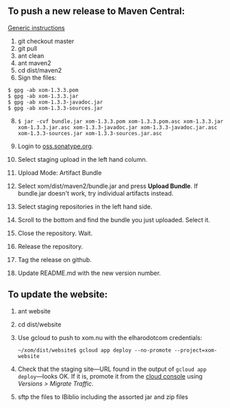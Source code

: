
## To push a new release to Maven Central:

[Generic instructions](https://central.sonatype.org/pages/manual-staging-bundle-creation-and-deployment.html)

1. git checkout master
2. git pull
3. ant clean
5. ant maven2
6. cd dist/maven2
7. Sign the files:

  ```
  $ gpg -ab xom-1.3.3.pom
  $ gpg -ab xom-1.3.3.jar
  $ gpg -ab xom-1.3.3-javadoc.jar
  $ gpg -ab xom-1.3.3-sources.jar
  ```

8. `$ jar -cvf bundle.jar xom-1.3.3.pom xom-1.3.3.pom.asc xom-1.3.3.jar xom-1.3.3.jar.asc xom-1.3.3-javadoc.jar xom-1.3.3-javadoc.jar.asc xom-1.3.3-sources.jar xom-1.3.3-sources.jar.asc`

9. Login to [oss.sonatype.org](https://oss.sonatype.org/#welcome).

10. Select staging upload in the left hand column.

11. Upload Mode: Artifact Bundle

12. Select xom/dist/maven2/bundle.jar and press **Upload Bundle**. If bundle.jar doesn't work, try individual artifacts instead. 

13. Select staging repositories in the left hand side.

14. Scroll to the bottom and find the bundle you just uploaded. Select it.

15. Close the repository. Wait.

16. Release the repository.

17. Tag the release on github.

18. Update README.md with the new version number.

## To update the website:

1. ant website

2. cd dist/website

3. Use gcloud to push to xom.nu with the elharodotcom credentials:

    `~/xom/dist/website$ gcloud app deploy --no-promote --project=xom-website`

4. Check that the staging site—URL found in the output of `gcloud app deploy`—looks OK. If it is, promote it from the [cloud console](https://console.cloud.google.com) using *Versions > Migrate Traffic*.

5. sftp the files to IBiblio including the assorted jar and zip files

